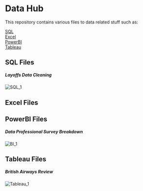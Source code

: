 # Data Hub

This repository contains various files to data related stuff such as:

  [SQL](#sql-files)<br>
  [Excel](#excel-files)<br>
  [PowerBI](#powerbi-files)<br>
  [Tableau](#tableau-files)
  
## SQL Files
##### Layoffs Data Cleaning
![SQL_1](https://raw.github.com/MarcinDevAcc/Data-Projects/main/images/Layoffs_cleaning.png)
## Excel Files
## PowerBI Files
##### Data Professional Survey Breakdown
![BI_1](https://raw.github.com/MarcinDevAcc/Data-Projects/main/images/Data-Professional-Survey-Breakdown.jpg)
## Tableau Files
##### British Airways Review
![Tableau_1](https://raw.github.com/MarcinDevAcc/Data-Projects/main/images/AirwaysDashboard.png)
